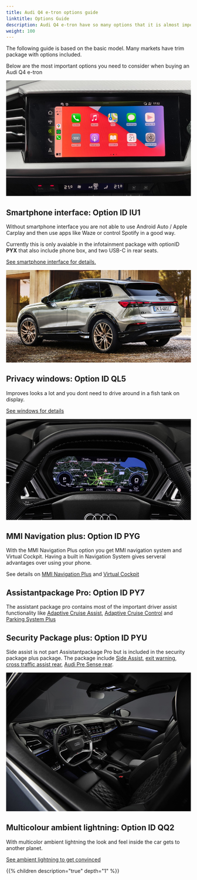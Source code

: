 ```yaml
---
title: Audi Q4 e-tron options guide
linktitle: Options Guide
description: Audi Q4 e-tron have so many options that it is almost impossible to get the overview. We try to help you select the most important options.
weight: 100
---
```


The following guide is based on the basic model. Many markets have trim package with options included.

Below are the most important options you need to consider when buying an Audi Q4 e-tron

![IU1](iu1.jpg)

## Smartphone interface: Option ID IU1

Without smartphone interface you are not able to use Android Auto / Apple Carplay and then use apps like Waze or control Spotify in a good way.

Currently this is only avaiable in the infotainment package with optionID **PYX** that also include phone box, and two USB-C in rear seats.

[See smartphone interface for details.](../technology/uiandoperations/smartphoneinterface/)

![QL2](ql5.jpg)

## Privacy windows: Option ID QL5

Improves looks a lot and you dont need to drive around in a fish tank on display.

[See windows for details](../exterior/windows/#privacy-glass)

![PYG](pyg.jpg)

## MMI Navigation plus: Option ID PYG

With the MMI Navigation Plus option you get MMI navigation system and Virtual Cockpit.
Having a built in Navigation System gives serveral advantages over using your phone.

See details on [MMI Navigation Plus](../technology/uiandoperations/navigation/) and
[Virtual Cockpit](../technology/uiandoperations/virtualcockpit/)

## Assistantpackage Pro: Option ID PY7

The assistant package pro contains most of the important driver assist functionality  like [Adaptive Cruise Assist](../technology/drivingassistance/adaptivecruiseassist/), [Adaptive Cruise Control](../technology/drivingassistance/adaptivecruisecontrol/)  and [Parking System Plus](../technology/drivingassistance/parkingsystemplus/)

## Security Package plus: Option ID PYU

Side assist is not part Assistantpackage Pro but is included in the security package plus package. The package include [Side Assist](../technology/drivingassistance/sideassist/), [exit warning](../technology/drivingassistance/exitwarning/), [cross traffic assist rear](../technology/drivingassistance/crosstrafficassistrear/), [Audi Pre Sense rear](../technology/drivingassistance/presenserear/).

![QQ2](qq2.jpg)

## Multicolour ambient lightning: Option ID QQ2

With multicolor ambient lightning the look and feel inside the car gets to another planet.

[See ambient lightning to get convinced](../interior/interiorlights/)

{{% children description="true" depth="1" %}}
